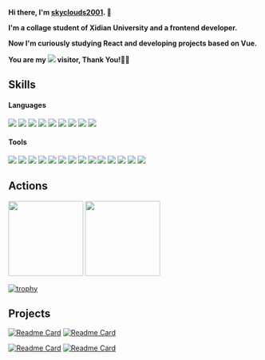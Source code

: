 **Hi there, I'm [skyclouds2001](https://skyclouds2001.github.io/). 👋**

**I'm a collage student of Xidian University and a frontend developer.**

**Now I'm curiously studying React and developing projects based on Vue.**

**You are my ![](https://profile-counter.glitch.me/skyclouds2001/count.svg) visitor, Thank You!🎉🎉**

## Skills

#### Languages

![](https://camo.githubusercontent.com/c8d13e1c596a6726b1da8475a9299fac133f95ef009083b48be01f975a44987e/68747470733a2f2f696d672e736869656c64732e696f2f62616467652f2d48544d4c2d3035313232413f7374796c653d666c6174266c6f676f3d48544d4c35)
![](https://camo.githubusercontent.com/d738d76484d50c8345c2d01e39364b707285bc7936140858e7909dfe6424efb2/68747470733a2f2f696d672e736869656c64732e696f2f62616467652f2d4353532d3035313232413f7374796c653d666c6174266c6f676f3d43535333266c6f676f436f6c6f723d313537324236)
![](https://camo.githubusercontent.com/6e8ce928be6e5866e27140eb0bb25479b52137d75ee0196e7b67c91038a9abc3/68747470733a2f2f696d672e736869656c64732e696f2f62616467652f2d4a6176615363726970742d3035313232413f7374796c653d666c6174266c6f676f3d6a617661736372697074)
![](https://camo.githubusercontent.com/b0e44bc96beda5d2ec052a75693621a51ed9537ff291234a6f429b33c4c52ef7/68747470733a2f2f696d672e736869656c64732e696f2f62616467652f2d547970655363726970742d3035313232413f7374796c653d666c6174266c6f676f3d54797065536372697074)
![](https://camo.githubusercontent.com/966a757a009136e1d6dbc91295ace7708f800e0d4060a98f6b32c19e8ce7158d/68747470733a2f2f696d672e736869656c64732e696f2f62616467652f2d4d61726b646f776e2d3035313232413f7374796c653d666c6174266c6f676f3d6d61726b646f776e)
![](https://camo.githubusercontent.com/9ecdf447270db071e437e2393fa3012fc371d6fa8e86f62307caea85c4bce52d/68747470733a2f2f696d672e736869656c64732e696f2f62616467652f2d4c615465582d3035313232413f7374796c653d666c6174266c6f676f3d4c61546558)
![](https://camo.githubusercontent.com/02660457c8f38de2a1a51406de517602b06521304cb6b07030f5bf8ddef667ea/68747470733a2f2f696d672e736869656c64732e696f2f62616467652f2d432d3035313232413f7374796c653d666c6174266c6f676f3d43266c6f676f436f6c6f723d413842394343)
![](https://camo.githubusercontent.com/923eea6a54760c8adc876b3afab4fec69342f619a1428b14d8ae211d2f7801cf/68747470733a2f2f696d672e736869656c64732e696f2f62616467652f2d4a6176612d3035313232413f7374796c653d666c6174266c6f676f3d4a617661266c6f676f436f6c6f723d464641353138)
![](https://camo.githubusercontent.com/1d60a65352c961dc0bc3bfcddb926a34787b47ffced9bcadeaea32962297ef5a/68747470733a2f2f696d672e736869656c64732e696f2f62616467652f2d507974686f6e2d3035313232413f7374796c653d666c6174266c6f676f3d707974686f6e)

#### Tools

![](https://camo.githubusercontent.com/441ef92f4ca6ed08f5179c92de1db983e255289755d138acddb23c503f54fc9c/68747470733a2f2f696d672e736869656c64732e696f2f62616467652f2d4e6f64652e6a732d3035313232413f7374796c653d666c6174266c6f676f3d6e6f64652e6a73)
![](https://camo.githubusercontent.com/323583230621dc103ad6659a792198d3d77e1313060fff9715bf94be3e775de8/68747470733a2f2f696d672e736869656c64732e696f2f62616467652f2d4e504d2d3035313232413f7374796c653d666c6174266c6f676f3d4e504d)
![](https://camo.githubusercontent.com/afe7d11b255a51b2015fcf179a1facbcf09703e5de83e353bd0448edd725c0e9/68747470733a2f2f696d672e736869656c64732e696f2f62616467652f2d5961726e2d3035313232413f7374796c653d666c6174266c6f676f3d5961726e)
![](https://camo.githubusercontent.com/e3eda26050ea9e44a9185be0da9983b2899d2c7b114bb368b99edb7ebf9a6968/68747470733a2f2f696d672e736869656c64732e696f2f62616467652f2d5675652d3035313232413f7374796c653d666c6174266c6f676f3d767565646f746a73)
![](https://camo.githubusercontent.com/2fc774b6f44efd9ac27316c539e0e94f8e524f872dc5b1c3ef60266a598331bc/68747470733a2f2f696d672e736869656c64732e696f2f62616467652f2d4769742d3035313232413f7374796c653d666c6174266c6f676f3d676974)
![](https://camo.githubusercontent.com/31959e46ebcbc23d7415e2556a467b3eaa36660a6de01ca260beb1e630b407e4/68747470733a2f2f696d672e736869656c64732e696f2f62616467652f2d456c656374726f6e2d3035313232413f7374796c653d666c6174266c6f676f3d456c656374726f6e)
![](https://camo.githubusercontent.com/202a58d250ff1d21ee70433e0070b55f8fed747f8883c1750742aa791b1ad871/68747470733a2f2f696d672e736869656c64732e696f2f62616467652f2d4769744875622d3035313232413f7374796c653d666c6174266c6f676f3d676974687562)
![](https://camo.githubusercontent.com/8f0eef20c29374bccdbb5c3c12f123335918584052770e92f079a6ea6d4829f9/68747470733a2f2f696d672e736869656c64732e696f2f62616467652f2d4d7953514c2d3035313232413f7374796c653d666c6174266c6f676f3d4d7953514c)
![](https://camo.githubusercontent.com/b9b9c3032ab4c67957598618ea0ee0cd4266549bf70c794236d07260fa400427/68747470733a2f2f696d672e736869656c64732e696f2f62616467652f2d4d6f6e676f44422d3035313232413f7374796c653d666c6174266c6f676f3d4d6f6e676f4442)
![](https://camo.githubusercontent.com/cf0ac6402e730808c7fe24696c94a45c7e54b6e50b42ac33ed6e77c2af11fd7c/68747470733a2f2f696d672e736869656c64732e696f2f62616467652f2d506f73746d616e2d3035313232413f7374796c653d666c6174266c6f676f3d506f73746d616e)
![](https://camo.githubusercontent.com/25a680005c97bad11aac047f0c80ca8bca42b7d890ca0098c7749abcf0dbe2d7/68747470733a2f2f696d672e736869656c64732e696f2f62616467652f2d537761676765722d3035313232413f7374796c653d666c6174266c6f676f3d73776167676572)
![](https://camo.githubusercontent.com/05b3bf1b1edb72e0b015ab6ce9ce607ce9bf00b1623d4c9ba052b6f60a0c6f5f/68747470733a2f2f696d672e736869656c64732e696f2f62616467652f2d4a6574427261696e732d3035313232413f7374796c653d666c6174266c6f676f3d4a6574427261696e73)
![](https://camo.githubusercontent.com/1ca4fca85fcdf590edd7002c02ded299502daa79309d0656859b69d55a1c1fa9/68747470733a2f2f696d672e736869656c64732e696f2f62616467652f2d56697375616c25323053747564696f253230436f64652d3035313232413f7374796c653d666c6174266c6f676f3d76697375616c2d73747564696f2d636f6465266c6f676f436f6c6f723d303037414343)
![](https://camo.githubusercontent.com/9e85cb4d7a0f339fda7356b4d895406e778173bc6a0cc711fe9502311ace1082/68747470733a2f2f696d672e736869656c64732e696f2f62616467652f2d5562756e74752d3035313232413f7374796c653d666c6174266c6f676f3d5562756e7475)

## Actions

<div align="left">
  <img height="150px" src="https://github-readme-stats.vercel.app/api?username=skyclouds2001&count_private=true&theme=radical&local=cn&text_color=000&icon_color=000&bg_color=0,ea6161,ffc64d,fffc4d,52fa5a&show_icons=true&line_height=22" />
  <img height="150px" src="https://github-readme-stats.vercel.app/api/top-langs/?username=skyclouds2001&layout=compact&langs_count=6&text_color=000&icon_color=fff&bg_color=0,52fa5a,4dfcff,c64dff&theme=graywhite" />
</div>

[![trophy](https://github-profile-trophy.vercel.app/?username=skyclouds2001&theme=onedark)](https://github.com/ryo-ma/github-profile-trophy)

## Projects

[![Readme Card](https://github-readme-stats.vercel.app/api/pin/?username=skyclouds2001&repo=frontend-monitor-system&show_owner=true&theme=dark)](https://github.com/anuraghazra/github-readme-stats)
[![Readme Card](https://github-readme-stats.vercel.app/api/pin/?username=skyclouds2001&repo=wz-winter&show_owner=true&theme=dark)](https://github.com/anuraghazra/github-readme-stats)

[![Readme Card](https://github-readme-stats.vercel.app/api/pin/?username=skyclouds2001&repo=eslint-config-sky&show_owner=true&theme=dark)](https://github.com/anuraghazra/github-readme-stats)
[![Readme Card](https://github-readme-stats.vercel.app/api/pin/?username=skyclouds2001&repo=prettier-config-sky&show_owner=true&theme=dark)](https://github.com/anuraghazra/github-readme-stats)

